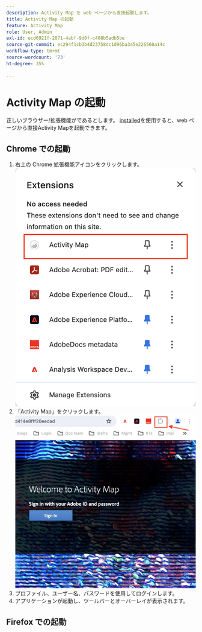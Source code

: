 ```yaml
---
description: Activity Map を web ページから直接起動します。
title: Activity Map の起動
feature: Activity Map
role: User, Admin
exl-id: ecd6921f-2071-4abf-9d0f-c408b5adb5be
source-git-commit: ec294f1cb3b4d23758dc1d96ba3a5e226560a14c
workflow-type: tm+mt
source-wordcount: '73'
ht-degree: 35%

---
```



# Activity Map の起動

正しいブラウザー/拡張機能がであるとします。 [installed](/help/analyze/activity-map/activitymap-getting-started/activitymap-install.md)を使用すると、web ページから直接Activity Mapを起動できます。

## Chrome での起動

1. 右上の Chrome 拡張機能アイコンをクリックします。
   ![Activity Map拡張機能](assets/chrome2.png)
1. 「Activity Map」をクリックします。
   ![Activity Map の起動](assets/chrome3.png)
1. プロファイル、ユーザー名、パスワードを使用してログインします。
1. アプリケーションが起動し、ツールバーとオーバーレイが表示されます。

## Firefox での起動



